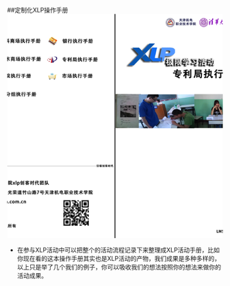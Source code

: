 ##定制化XLP操作手册
![](assests/07.jpg)
<br>

- 在参与XLP活动中可以把整个的活动流程记录下来整理成XLP活动手册，比如你现在看的这本操作手册其实也是XLP活动的产物，我们成果是多种多样的，以上只是举了几个我们的例子，你可以吸收我们的想法按照你的想法来做你的活动成果。
